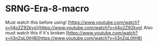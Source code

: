 # SRNG-Era-8-macro
Must watch this before using! [https://www.youtube.com/watch?v=lj4o2Z92kvg](https://www.youtube.com/watch?v=lj4o2Z92kvg)
Also must watch this if it's broken [https://www.youtube.com/watch?v=Ii3nZqL0tH8](https://www.youtube.com/watch?v=Ii3nZqL0tH8)
